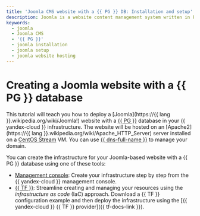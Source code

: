 ```yaml
---
title: 'Joomla CMS website with a {{ PG }} DB: Installation and setup'
description: Joomla is a website content management system written in PHP and JavaScript. This tutorial will teach you how to deploy a Joomla website with a {{ PG }} database.
keywords:
  - joomla
  - Joomla CMS
  - '{{ PG }}'
  - joomla installation
  - joomla setup
  - joomla website hosting
---
```


# Creating a Joomla website with a {{ PG }} database


This tutorial will teach you how to deploy a [Joomla](https://{{ lang }}.wikipedia.org/wiki/Joomla!) website with a [{{ PG }}](../../managed-postgresql/) database in your {{ yandex-cloud }} infrastructure. The website will be hosted on an [Apache2](https://{{ lang }}.wikipedia.org/wiki/Apache_HTTP_Server) server installed on a [CentOS Stream](/marketplace/products/yc/centos-stream-8) VM. You can use [{{ dns-full-name }}](../../dns/) to manage your domain.

You can create the infrastructure for your Joomla-based website with a {{ PG }} database using one of these tools:

* [Management console](../../tutorials/web/joomla-postgresql/console.md): Create your infrastructure step by step from the {{ yandex-cloud }} management console.
* [{{ TF }}](../../tutorials/web/joomla-postgresql/terraform.md): Streamline creating and managing your resources using the _infrastructure as code_ (IaC) approach. Download a {{ TF }} configuration example and then deploy the infrastructure using the [{{ yandex-cloud }} {{ TF }} provider]({{ tf-docs-link }}).
